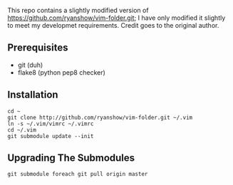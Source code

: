 This repo contains a slightly modified version of https://github.com/ryanshow/vim-folder.git;
I have only modified it slightly to meet my developmet requirements.
Credit goes to the original author.

Prerequisites
-------------
- git         (duh)
- flake8      (python pep8 checker)


Installation
------------
    cd ~
    git clone http://github.com/ryanshow/vim-folder.git ~/.vim
    ln -s ~/.vim/vimrc ~/.vimrc
    cd ~/.vim
    git submodule update --init

Upgrading The Submodules
------------------------
    git submodule foreach git pull origin master
